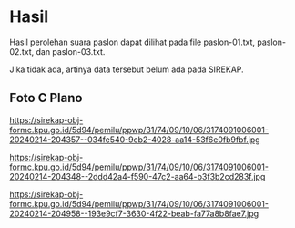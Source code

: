 # Hasil

Hasil perolehan suara paslon dapat dilihat pada file paslon-01.txt, paslon-02.txt, dan paslon-03.txt.

Jika tidak ada, artinya data tersebut belum ada pada SIREKAP.

## Foto C Plano

https://sirekap-obj-formc.kpu.go.id/5d94/pemilu/ppwp/31/74/09/10/06/3174091006001-20240214-204357--034fe540-9cb2-4028-aa14-53f6e0fb9fbf.jpg

https://sirekap-obj-formc.kpu.go.id/5d94/pemilu/ppwp/31/74/09/10/06/3174091006001-20240214-204348--2ddd42a4-f590-47c2-aa64-b3f3b2cd283f.jpg

https://sirekap-obj-formc.kpu.go.id/5d94/pemilu/ppwp/31/74/09/10/06/3174091006001-20240214-204958--193e9cf7-3630-4f22-beab-fa77a8b8fae7.jpg
